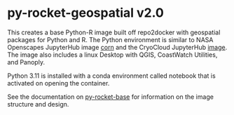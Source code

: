 # py-rocket-geospatial v2.0

This creates a base Python-R image built off repo2docker with geospatial packages for Python and R. The Python environment is similar to NASA Openscapes JupyterHub image [corn](https://github.com/NASA-Openscapes/corn/tree/main) and the CryoCloud JupyterHub [image](https://github.com/CryoInTheCloud/hub-image). The image also includes a linux Desktop with QGIS, CoastWatch Utilities, and Panoply.

Python 3.11 is installed with a conda environment called notebook that is activated on opening the container. 

See the documentation on [py-rocket-base](https://nmfs-opensci.github.io/py-rocket-base/) for information on the image structure and design.
